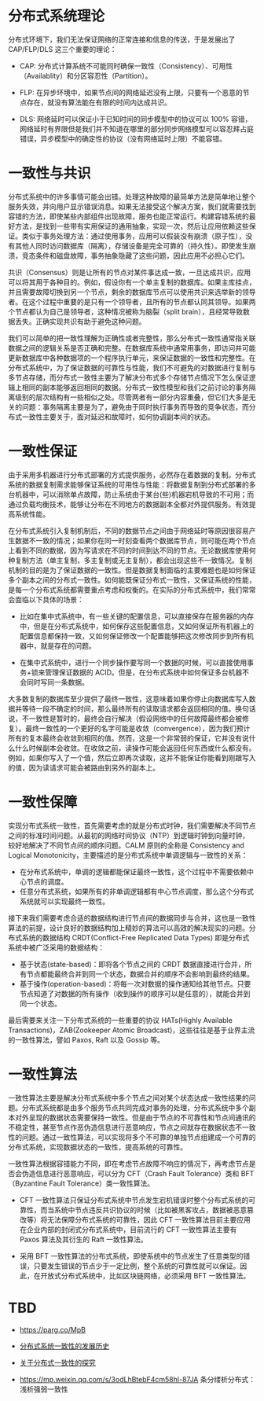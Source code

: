 # 分布式系统理论

分布式环境下，我们无法保证网络的正常连接和信息的传送，于是发展出了 CAP/FLP/DLS 这三个重要的理论：

- CAP: 分布式计算系统不可能同时确保一致性（Consistency）、可用性（Availablity）和分区容忍性（Partition）。

- FLP: 在异步环境中，如果节点间的网络延迟没有上限，只要有一个恶意的节点存在，就没有算法能在有限的时间内达成共识。

- DLS: 网络延时可以保证小于已知时间的同步模型中的协议可以 100% 容错，网络延时有界限但是我们并不知道在哪里的部分同步网络模型可以容忍拜占庭错误，异步模型中的确定性的协议（没有网络延时上限）不能容错。

# 一致性与共识

分布式系统中的许多事情可能会出错。处理这种故障的最简单方法是简单地让整个服务失效，并向用户显示错误消息。如果无法接受这个解决方案，我们就需要找到容错的方法，即使某些内部组件出现故障，服务也能正常运行。构建容错系统的最好方法，是找到一些带有实用保证的通用抽象，实现一次，然后让应用依赖这些保证。类似于事务处理方法：通过使用事务，应用可以假装没有崩溃（原子性），没有其他人同时访问数据库（隔离），存储设备是完全可靠的（持久性）。即使发生崩溃，竞态条件和磁盘故障，事务抽象隐藏了这些问题，因此应用不必担心它们。

共识（Consensus）则是让所有的节点对某件事达成一致，一旦达成共识，应用可以将其用于各种目的。例如，假设你有一个单主复制的数据库。如果主库挂点，并且需要故障切换到另一个节点，剩余的数据库节点可以使用共识来选举新的领导者。在这个过程中重要的是只有一个领导者，且所有的节点都认同其领导。如果两个节点都认为自己是领导者，这种情况被称为脑裂（split brain），且经常导致数据丢失。正确实现共识有助于避免这种问题。

我们可以简单的把一致性理解为正确性或者完整性，那么分布式一致性通常指关联数据之间的逻辑关系是否正确和完整。在数据库系统中通常用事务，即访问并可能更新数据库中各种数据项的一个程序执行单元，来保证数据的一致性和完整性。在分布式系统中，为了保证数据的可靠性与性能，我们不可避免的对数据进行复制与多节点存储，而分布式一致性主要为了解决分布式多个存储节点情况下怎么保证逻辑上相同的副本能够返回相同的数据。分布式一致性模型和我们之前讨论的事务隔离级别的层次结构有一些相似之处。尽管两者有一部分内容重叠，但它们大多是无关的问题：事务隔离主要是为了，避免由于同时执行事务而导致的竞争状态，而分布式一致性主要关于，面对延迟和故障时，如何协调副本间的状态。

# 一致性保证

由于采用多机器进行分布式部署的方式提供服务，必然存在着数据的复制。分布式系统的数据复制需求能够保证系统的可用性与性能：将数据复制到分布式部署的多台机器中，可以消除单点故障，防止系统由于某台(些)机器宕机导致的不可用；而通过负载均衡技术，能够让分布在不同地方的数据副本全都对外提供服务。有效提高系统性能。

在分布式系统引入复制机制后，不同的数据节点之间由于网络延时等原因很容易产生数据不一致的情况；如果你在同一时刻查看两个数据库节点，则可能在两个节点上看到不同的数据，因为写请求在不同的时间到达不同的节点。无论数据库使用何种复制方法（单主复制，多主复制或无主复制），都会出现这些不一致情况。复制机制的目的是为了保证数据的一致性。但是数据复制面临的主要难题也是如何保证多个副本之间的分布式一致性。如何能既保证分布式一致性，又保证系统的性能，是每一个分布式系统都需要重点考虑和权衡的。在实际的分布式系统中，我们常常会面临以下具体的场景：

- 比如在集中式系统中，有一些关键的配置信息，可以直接保存在服务器的内存中，但是在分布式系统中，如何保存这些配置信息，又如何保证所有机器上的配置信息都保持一致，又如何保证修改一个配置能够把这次修改同步到所有机器中，就是存在的问题。

- 在集中式系统中，进行一个同步操作要写同一个数据的时候，可以直接使用事务+锁来管理保证数据的 ACID。但是，在分布式系统中如何保证多台机器不会同时写同一条数据。

大多数复制的数据库至少提供了最终一致性，这意味着如果你停止向数据库写入数据并等待一段不确定的时间，那么最终所有的读取请求都会返回相同的值。换句话说，不一致性是暂时的，最终会自行解决（假设网络中的任何故障最终都会被修复）。最终一致性的一个更好的名字可能是收敛（convergence），因为我们预计所有的复本最终会收敛到相同的值。然而，这是一个非常弱的保证，它并没有说什么什么时候副本会收敛。在收敛之前，读操作可能会返回任何东西或什么都没有。例如，如果你写入了一个值，然后立即再次读取，这并不能保证你能看到刚跟写入的值，因为读请求可能会被路由到另外的副本上。

# 一致性保障

实现分布式系统一致性，首先需要考虑的就是分布式时钟，我们需要解决不同节点之间的标准时间问题。从最初的网络时间协议（NTP）到逻辑时钟到向量时钟，较好地解决了不同节点间的顺序问题。CALM 原则的全称是 Consistency and Logical Monotonicity，主要描述的是分布式系统中单调逻辑与一致性的关系：

- 在分布式系统中，单调的逻辑都能保证最终一致性，这个过程中不需要依赖中心节点的调度。
- 任意分布式系统，如果所有的非单调逻辑都有中心节点调度，那么这个分布式系统就可以实现最终一致性。

接下来我们需要考虑合适的数据结构进行节点间的数据同步与合并，这也是一致性算法的前提，设计良好的数据结构加上精妙的算法可以高效的解决现实的问题。分布式系统的数据结构 CRDT(Conflict-Free Replicated Data Types) 即是分布式系统中被广泛采用的数据结构：

- 基于状态(state-based)：即将各个节点之间的 CRDT 数据直接进行合并，所有节点都能最终合并到同一个状态，数据合并的顺序不会影响到最终的结果。
- 基于操作(operation-based)：将每一次对数据的操作通知给其他节点。只要节点知道了对数据的所有操作（收到操作的顺序可以是任意的），就能合并到同一个状态。

最后需要来关注一下分布式系统的一些重要的协议 HATs(Highly Available Transactions)，ZAB(Zookeeper Atomic Broadcast)，这些往往是基于业界主流的一致性算法，譬如 Paxos, Raft 以及 Gossip 等。

# 一致性算法

一致性算法主要是解决分布式系统中多个节点之间对某个状态达成一致性结果的问题。分布式系统都是由多个服务节点共同完成对事务的处理，分布式系统中多个副本对外呈现的数据状态需要保持一致性。但是由于节点的不可靠性和节点间通讯的不稳定性，甚至节点作恶伪造信息进行恶意响应，节点之间就存在数据状态不一致性的问题。通过一致性算法，可以实现将多个不可靠的单独节点组建成一个可靠的分布式系统，实现数据状态的一致性，提高系统的可靠性。

一致性算法根据容错能力不同，即在考虑节点故障不响应的情况下，再考虑节点是否会伪造信息进行恶意响应，可以分为 CFT（Crash Fault Tolerance）类和 BFT（Byzantine Fault Tolerance）类一致性算法。

- CFT 一致性算法只保证分布式系统中节点发生宕机错误时整个分布式系统的可靠性，而当系统中节点违反共识协议的时候（比如被黑客攻占，数据被恶意篡改等）将无法保障分布式系统的可靠性，因此 CFT 一致性算法目前主要应用在企业内部的封闭式分布式系统中，目前流行的 CFT 一致性算法主要有 Paxos 算法及其衍生的 Raft 一致性算法。

- 采用 BFT 一致性算法的分布式系统，即使系统中的节点发生了任意类型的错误，只要发生错误的节点少于一定比例，整个系统的可靠性就可以保证。因此，在开放式分布式系统中，比如区块链网络，必须采用 BFT 一致性算法。

# TBD

- https://parg.co/MpB

- [分布式系统一致性的发展历史](http://36kr.com/p/5037166.html)

- [关于分布式一致性的探究](http://www.hollischuang.com/archives/663)

- https://mp.weixin.qq.com/s/3odLhBtebF4cm58hl-87JA 条分缕析分布式：浅析强弱一致性
